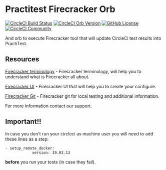 # Practitest Firecracker Orb

[![CircleCI Build Status](https://circleci.com/gh/PractiTest/firecracker-orb.svg?style=shield "CircleCI Build Status")](https://circleci.com/gh/PractiTest/firecracker-orb) [![CircleCI Orb Version](https://badges.circleci.com/orbs/practitest/firecracker.svg)](https://circleci.com/orbs/registry/orb/practitest/firecracker) [![GitHub License](https://img.shields.io/badge/license-MIT-lightgrey.svg)](https://raw.githubusercontent.com/PractiTest/firecracker-orb/master/LICENSE) [![CircleCI Community](https://img.shields.io/badge/community-CircleCI%20Discuss-343434.svg)](https://discuss.circleci.com/c/ecosystem/orbs)

And orb to execute Firecracker tool that will update CircleCi test results into PractiTest.

## Resources

[Firecracker terminology](https://www.practitest.com/help/methodology-tips/firecracker/) - Firecracker terminology, will help you to understand what is Firecracker all about.

[Firecracker UI](https://firecracker-ui-prod.practitest.com/) - Firecracker UI that will help you to create your configure.

[Firecracker Git](https://github.com/PractiTest/practitest-firecracker) - Firecracker git for local testing and additional information.

For more information contact our support.

## Important!!

In case you don't run your circleci as machine user you will need to add these lines as a step:

~~~
- setup_remote_docker:
            version: 19.03.13
~~~

**before** you run your tests (in case they fail).

